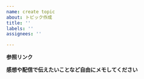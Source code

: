 ```yaml
---
name: create topic
about: トピック作成
title: ''
labels: ''
assignees: ''

---
```


**参照リンク**

**感想や配信で伝えたいことなど自由にメモしてください**
